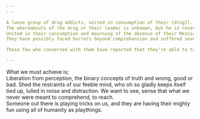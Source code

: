 ```yaml
---
---

A loose group of drug addicts, united in consumption of their [drug](..\..\History\Story%20Snippets\Ethershade.md). Their drug is special, since everyone who consumes it shares all hallucinations with the rest of the society. 
The whereabouts of the drug or their leader is unknown, but he is revered as their Messiah, who allowed them to break free from their simple mind.
United in their consumption and mourning of the absence of their Messiah, they strive for full dissociation of the mind from its mortal shell in pursuit of perpetual ecstasy and insights into the cosmos. 
They have possibly faced horrors beyond comprehension and suffered severe psychosis and insanity, which they compensate with even more sedatives. 

Those few who conversed with them have reported that they're able to talk to some [higher entity](..\..\Realms\Planes\Twilit.md) or even *speak with the dreams*, which has *left any listener unsettled and terrified*.

---
```


What we must achieve is;  
Liberation from perception, the binary concepts of truth and wrong, good or bad. 
Shed the restraints of our feeble mind, who oh so gladly keeps itself tied up, lulled in noise and distraction. 
We want to see, sense that what we never were meant to comprehend, to reach.  
Someone out there is playing tricks on us, and they are having their mighty fun using all of humanity as playthings. 

